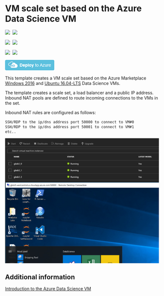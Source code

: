 # VM scale set based on the Azure Data Science VM 

<IMG SRC="https://azurequickstartsservice.blob.core.windows.net/badges/201-vmss-datascience/PublicLastTestDate.svg" />&nbsp;
<IMG SRC="https://azurequickstartsservice.blob.core.windows.net/badges/201-vmss-datascience/PublicDeployment.svg" />&nbsp;

<IMG SRC="https://azurequickstartsservice.blob.core.windows.net/badges/201-vmss-datascience/FairfaxLastTestDate.svg" />&nbsp;
<IMG SRC="https://azurequickstartsservice.blob.core.windows.net/badges/201-vmss-datascience/FairfaxDeployment.svg" />&nbsp;

<IMG SRC="https://azurequickstartsservice.blob.core.windows.net/badges/201-vmss-datascience/BestPracticeResult.svg" />&nbsp;
<IMG SRC="https://azurequickstartsservice.blob.core.windows.net/badges/201-vmss-datascience/CredScanResult.svg" />&nbsp;

<a href="https://portal.azure.com/#create/Microsoft.Template/uri/https%3A%2F%2Fraw.githubusercontent.com%2FAzure%2Fazure-quickstart-templates%2Fmaster%2F201-vmss-datascience%2Fazuredeploy.json" target="_blank">
    <img src="https://raw.githubusercontent.com/Azure/azure-quickstart-templates/master/1-CONTRIBUTION-GUIDE/images/deploytoazure.png" />
</a>

This template creates a VM scale set based on the Azure Marketplace [Windows 2016](https://azuremarketplace.microsoft.com/marketplace/apps/microsoft-ads.windows-data-science-vm?tab=Overview) and [Ubuntu 16.04-LTS](https://azuremarketplace.microsoft.com/en-us/marketplace/apps/microsoft-ads.linux-data-science-vm-ubuntu?tab=Overview) Data Science VMs.

The template creates a scale set, a load balancer and a public IP address. Inbound NAT pools are defined to route incoming connections to the VMs in the set.

Inbound NAT rules are configured as follows:
```
SSH/RDP to the ip/dns address port 50000 to connect to VM#0
SSH/RDP to the ip/dns address port 50001 to connect to VM#1
etc..
```

![Windows 2016 screenshot](../201-vmss-datascience/img/datasciencewin2016.PNG)

## Additional information

[Introduction to the Azure Data Science VM](https://docs.microsoft.com/azure/machine-learning/machine-learning-data-science-virtual-machine-overview)


